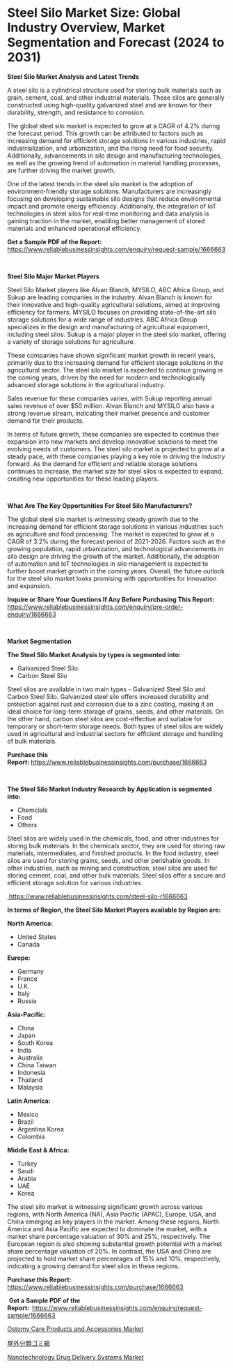 <p><h1>Steel Silo Market Size: Global Industry Overview, Market Segmentation and Forecast (2024 to 2031)</h1></p><p><strong>Steel Silo Market Analysis and Latest Trends</strong></p>
<p><p>A steel silo is a cylindrical structure used for storing bulk materials such as grain, cement, coal, and other industrial materials. These silos are generally constructed using high-quality galvanized steel and are known for their durability, strength, and resistance to corrosion.</p><p>The global steel silo market is expected to grow at a CAGR of 4.2% during the forecast period. This growth can be attributed to factors such as increasing demand for efficient storage solutions in various industries, rapid industrialization, and urbanization, and the rising need for food security. Additionally, advancements in silo design and manufacturing technologies, as well as the growing trend of automation in material handling processes, are further driving the market growth.</p><p>One of the latest trends in the steel silo market is the adoption of environment-friendly storage solutions. Manufacturers are increasingly focusing on developing sustainable silo designs that reduce environmental impact and promote energy efficiency. Additionally, the integration of IoT technologies in steel silos for real-time monitoring and data analysis is gaining traction in the market, enabling better management of stored materials and enhanced operational efficiency.</p></p>
<p><strong>Get a Sample PDF of the Report:&nbsp;</strong> <a href="https://www.reliablebusinessinsights.com/enquiry/request-sample/1666663">https://www.reliablebusinessinsights.com/enquiry/request-sample/1666663</a></p>
<p>&nbsp;</p>
<p><strong>Steel Silo Major Market Players</strong></p>
<p><p>Steel Silo Market players like Alvan Blanch, MYSILO, ABC Africa Group, and Sukup are leading companies in the industry. Alvan Blanch is known for their innovative and high-quality agricultural solutions, aimed at improving efficiency for farmers. MYSILO focuses on providing state-of-the-art silo storage solutions for a wide range of industries. ABC Africa Group specializes in the design and manufacturing of agricultural equipment, including steel silos. Sukup is a major player in the steel silo market, offering a variety of storage solutions for agriculture.</p><p>These companies have shown significant market growth in recent years, primarily due to the increasing demand for efficient storage solutions in the agricultural sector. The steel silo market is expected to continue growing in the coming years, driven by the need for modern and technologically advanced storage solutions in the agricultural industry.</p><p>Sales revenue for these companies varies, with Sukup reporting annual sales revenue of over $50 million. Alvan Blanch and MYSILO also have a strong revenue stream, indicating their market presence and customer demand for their products.</p><p>In terms of future growth, these companies are expected to continue their expansion into new markets and develop innovative solutions to meet the evolving needs of customers. The steel silo market is projected to grow at a steady pace, with these companies playing a key role in driving the industry forward. As the demand for efficient and reliable storage solutions continues to increase, the market size for steel silos is expected to expand, creating new opportunities for these leading players.</p></p>
<p>&nbsp;</p>
<p><strong>What Are The Key Opportunities For Steel Silo Manufacturers?</strong></p>
<p><p>The global steel silo market is witnessing steady growth due to the increasing demand for efficient storage solutions in various industries such as agriculture and food processing. The market is expected to grow at a CAGR of 3.2% during the forecast period of 2021-2026. Factors such as the growing population, rapid urbanization, and technological advancements in silo design are driving the growth of the market. Additionally, the adoption of automation and IoT technologies in silo management is expected to further boost market growth in the coming years. Overall, the future outlook for the steel silo market looks promising with opportunities for innovation and expansion.</p></p>
<p><strong>Inquire or Share Your Questions If Any Before Purchasing This Report:</strong> <a href="https://www.reliablebusinessinsights.com/enquiry/pre-order-enquiry/1666663">https://www.reliablebusinessinsights.com/enquiry/pre-order-enquiry/1666663</a></p>
<p>&nbsp;</p>
<p><strong>Market Segmentation</strong></p>
<p><strong>The Steel Silo Market Analysis by types is segmented into:</strong></p>
<p><ul><li>Galvanized Steel Silo</li><li>Carbon Steel Silo</li></ul></p>
<p><p>Steel silos are available in two main types - Galvanized Steel Silo and Carbon Steel Silo. Galvanized steel silo offers increased durability and protection against rust and corrosion due to a zinc coating, making it an ideal choice for long-term storage of grains, seeds, and other materials. On the other hand, carbon steel silos are cost-effective and suitable for temporary or short-term storage needs. Both types of steel silos are widely used in agricultural and industrial sectors for efficient storage and handling of bulk materials.</p></p>
<p><strong>Purchase this Report:&nbsp;</strong><a href="https://www.reliablebusinessinsights.com/purchase/1666663">https://www.reliablebusinessinsights.com/purchase/1666663</a></p>
<p>&nbsp;</p>
<p><strong>The Steel Silo Market Industry Research by Application is segmented into:</strong></p>
<p><ul><li>Chemcials</li><li>Food</li><li>Others</li></ul></p>
<p><p>Steel silos are widely used in the chemicals, food, and other industries for storing bulk materials. In the chemicals sector, they are used for storing raw materials, intermediates, and finished products. In the food industry, steel silos are used for storing grains, seeds, and other perishable goods. In other industries, such as mining and construction, steel silos are used for storing cement, coal, and other bulk materials. Steel silos offer a secure and efficient storage solution for various industries.</p></p>
<p><a href="https://www.reliablebusinessinsights.com/steel-silo-r1666663">&nbsp;https://www.reliablebusinessinsights.com/steel-silo-r1666663</a></p>
<p><strong>In terms of Region, the Steel Silo Market Players available by Region are:</strong></p>
<p>
    <p> <strong> North America: </strong>
        <ul>
            <li>United States</li>
            <li>Canada</li>
        </ul>
        </p> 
    <p> <strong> Europe: </strong>
        <ul>
            <li>Germany</li>
            <li>France</li>
            <li>U.K.</li>
            <li>Italy</li>
            <li>Russia</li>
        </ul>
        </p> 
    <p> <strong> Asia-Pacific: </strong>
        <ul>
            <li>China</li>
            <li>Japan</li>
            <li>South Korea</li>
            <li>India</li>
            <li>Australia</li>
            <li>China Taiwan</li>
            <li>Indonesia</li>
            <li>Thailand</li>
            <li>Malaysia</li>
        </ul>
        </p> 
    <p> <strong> Latin America: </strong>
        <ul>
            <li>Mexico</li>
            <li>Brazil</li>
            <li>Argentina Korea</li>
            <li>Colombia</li>
        </ul>
        </p> 
    <p> <strong> Middle East & Africa: </strong>
        <ul>
            <li>Turkey</li>
            <li>Saudi</li>
            <li>Arabia</li>
            <li>UAE</li>
            <li>Korea</li>
        </ul>
    </p>
    </p>
<p><p>The steel silo market is witnessing significant growth across various regions, with North America (NA), Asia Pacific (APAC), Europe, USA, and China emerging as key players in the market. Among these regions, North America and Asia Pacific are expected to dominate the market, with a market share percentage valuation of 30% and 25%, respectively. The European region is also showing substantial growth potential with a market share percentage valuation of 20%. In contrast, the USA and China are projected to hold market share percentages of 15% and 10%, respectively, indicating a growing demand for steel silos in these regions.</p></p>
<p><strong>Purchase this Report: </strong><a href="https://www.reliablebusinessinsights.com/purchase/1666663">https://www.reliablebusinessinsights.com/purchase/1666663</a></p>
<p>&nbsp;<strong>Get a Sample PDF of the Report:&nbsp;&nbsp;</strong><a href="https://www.reliablebusinessinsights.com/enquiry/request-sample/1666663">https://www.reliablebusinessinsights.com/enquiry/request-sample/1666663</a></p>
<p><strong></strong></p>
<p><p><a href="https://github.com/khlifeservices/Market-Research-Report-List-1/blob/main/ostomy-care-products-and-accessories-market.md">Ostomy Care Products and Accessories Market</a></p><p><a href="https://github.com/KaliMetz2023/Market-Research-Report-List-1/blob/main/7808520171814.md">屋外分類ゴミ箱</a></p><p><a href="https://github.com/theanastasiyah/Market-Research-Report-List-1/blob/main/nanotechnology-drug-delivery-systems-market.md">Nanotechnology Drug Delivery Systems Market</a></p></p>